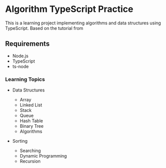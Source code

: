 # Algorithm TypeScript Practice

This is a learning project implementing algorithms and data structures using TypeScript.
Based on the tutorial from 

## Requirements

- Node.js
- TypeScript
- ts-node


### Learning Topics
- Data Structures
    - Array
    - Linked List
    - Stack
    - Queue
    - Hash Table
    - Binary Tree
    -  Algorithms

- Sorting
    - Searching
    - Dynamic Programming
    - Recursion

